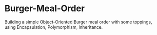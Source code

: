 # Burger-Meal-Order
Building a simple Object-Oriented Burger meal order with some toppings, using Encapsulation, Polymorphism, Inheritance.
